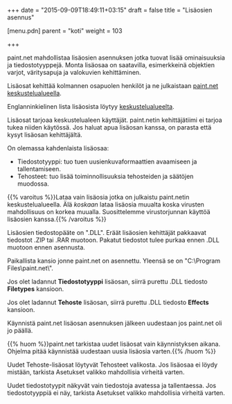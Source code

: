 +++
date = "2015-09-09T18:49:11+03:15"
draft = false
title = "Lisäosien asennus"

[menu.pdn]
    parent = "koti"
    weight = 103

+++

paint.net mahdollistaa lisäosien asennuksen jotka tuovat lisää ominaisuuksia ja tiedostotyyppejä. Monta lisäosaa on saatavilla, esimerkkeinä
objektien varjot, väritysapuja ja valokuvien kehittäminen.

Lisäosat kehittää kolmannen osapuolen henkilöt ja ne julkaistaan [paint.net keskustelualueella](http://forums.getpaint.net/index.php?/forum/7-plugins-publishing-only/).

Englanninkielinen lista lisäosista löytyy [keskustelualueelta](https://forums.getpaint.net/forum/37-plugin-index/).

Lisäosat tarjoaa keskustelualeen käyttäjät. paint.netin kehittäjätiimi ei tarjoa tukea niiden käytössä. Jos haluat apua lisäosan kanssa, on
parasta että kysyt lisäosan kehittäjältä.

On olemassa kahdenlaista lisäosaa:

* Tiedostotyyppi: tuo tuen uusienkuvaformaattien avaamiseen ja tallentamiseen.
* Tehosteet: tuo lisää toiminnollisuuksia tehosteiden ja säätöjen muodossa.

{{% varoitus %}}Lataa vain lisäosia jotka on julkaistu paint.netin keskustelualueella. Älä *koskaan* lataa lisäosia muualta koska virusten mahdollisuus on korkea muualla. Suosittelemme virustorjunnan käyttöä lisäosien kanssa.{{% /varoitus %}}

Lisäosien tiedostopääte on ".DLL". Eräät lisäosien kehittäjät pakkaavat tiedostot .ZIP tai .RAR muotoon. Pakatut tiedostot tulee purkaa ennen
.DLL muotoon ennen asennusta.

Paikallista kansio jonne paint.net on asennettu. Yleensä se on "C:\\Program Files\\paint.net\\".

Jos olet ladannut **Tiedostotyyppi** lisäosan, siirrä purettu .DLL tiedosto **Filetypes** kansioon.

Jos olet ladannut **Tehoste** lisäosan, siirrä purettu .DLL tiedosto **Effects** kansioon.

Käynnistä paint.net lisäosan asennuksen jälkeen uudestaan jos paint.net oli jo päällä.

{{% huom %}}paint.net tarkistaa uudet lisäosat vain käynnistyksen aikana. Ohjelma pitää käynnistää uudestaan uusia lisäosia varten.{{% /huom %}}

Uudet Tehoste-lisäosat löytyvät Tehosteet valikosta. Jos lisäosaa ei löydy mistään, tarkista Asetukset valikko mahdollisia virheitä varten.

Uudet tiedostotyypit näkyvät vain tiedostoja avatessa ja tallentaessa. Jos tiedostotyyppiä ei näy, tarkista Asetukset valikko mahdollisia virheitä varten.
